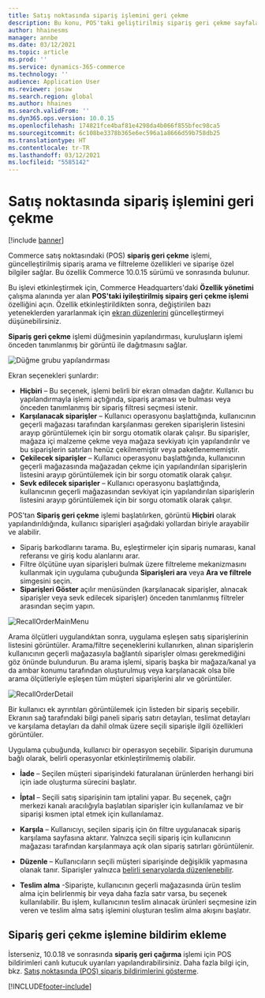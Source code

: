 ```yaml
---
title: Satış noktasında sipariş işlemini geri çekme
description: Bu konu, POS'taki geliştirilmiş sipariş geri çekme sayfaları için kullanılabilen özellik yeteneklerini açıklar.
author: hhainesms
manager: annbe
ms.date: 03/12/2021
ms.topic: article
ms.prod: ''
ms.service: dynamics-365-commerce
ms.technology: ''
audience: Application User
ms.reviewer: josaw
ms.search.region: global
ms.author: hhaines
ms.search.validFrom: ''
ms.dyn365.ops.version: 10.0.15
ms.openlocfilehash: 174821fce4baf81e4298da4b066f855bfec98ca5
ms.sourcegitcommit: 6c108be3378b365e6ec596a1a8666d59b758db25
ms.translationtype: HT
ms.contentlocale: tr-TR
ms.lasthandoff: 03/12/2021
ms.locfileid: "5585142"
---
```

# <a name="recall-order-operation-in-pos"></a>Satış noktasında sipariş işlemini geri çekme

[!include [banner](includes/banner.md)]

Commerce satış noktasındaki (POS) **sipariş geri çekme** işlemi, güncelleştirilmiş sipariş arama ve filtreleme özellikleri ve siparişe özel bilgiler sağlar. Bu özellik Commerce 10.0.15 sürümü ve sonrasında bulunur.

Bu işlevi etkinleştirmek için, Commerce Headquarters'daki **Özellik yönetimi** çalışma alanında yer alan **POS'taki iyileştirilmiş sipairş geri çekme işlemi** özelliğini açın. Özellik etkinleştirildikten sonra, değiştirilen bazı yeteneklerden yararlanmak için [ekran düzenlerini](pos-screen-layouts.md) güncelleştirmeyi düşünebilirsiniz.

**Sipariş geri çekme** işlemi düğmesinin yapılandırması, kuruluşların işlemi önceden tanımlanmış bir görüntü ile dağıtmasını sağlar.

![Düğme grubu yapılandırması](media/recallorderbuttongrid.png)

Ekran seçenekleri şunlardır:
- **Hiçbiri** – Bu seçenek, işlemi belirli bir ekran olmadan dağıtır. Kullanıcı bu yapılandırmayla işlemi açtığında, sipariş araması ve bulması veya önceden tanımlanmış bir sipariş filtresi seçmesi istenir.
- **Karşılanacak siparişler** – Kullanıcı operasyonu başlattığında, kullanıcının geçerli mağazası tarafından karşılanması gereken siparişlerin listesini arayıp görüntülemek için bir sorgu otomatik olarak çalışır. Bu siparişler, mağaza içi malzeme çekme veya mağaza sevkiyatı için yapılandırılır ve bu siparişlerin satırları henüz çekilmemiştir veya paketlenememiştir.
- **Çekilecek siparişler** – Kullanıcı operasyonu başlattığında, kullanıcının geçerli mağazasında mağazadan çekme için yapılandırılan siparişlerin listesini arayıp görüntülemek için bir sorgu otomatik olarak çalışır.
- **Sevk edilecek siparişler** – Kullanıcı operasyonu başlattığında, kullanıcının geçerli mağazasından sevkiyat için yapılandırılan siparişlerin listesini arayıp görüntülemek için bir sorgu otomatik olarak çalışır.

POS'tan **Sipariş geri çekme** işlemi başlatılırken, görüntü **Hiçbiri** olarak yapılandırıldığında, kullanıcı siparişleri aşağıdaki yollardan biriyle arayabilir ve alabilir.
- Sipariş barkodlarını tarama. Bu, eşleştirmeler için sipariş numarası, kanal referansı ve giriş kodu alanlarını arar.
- Filtre ölçütüne uyan siparişleri bulmak üzere filtreleme mekanizmasını kullanmak için uygulama çubuğunda **Siparişleri ara** veya **Ara ve filtrele** simgesini seçin.
- **Siparişleri Göster** açılır menüsünden (karşılanacak siparişler, alınacak siparişler veya sevk edilecek siparişler) önceden tanımlanmış filtreler arasından seçim yapın.

![RecallOrderMainMenu](media/recallordermain.png)

Arama ölçütleri uygulandıktan sonra, uygulama eşleşen satış siparişlerinin listesini görüntüler. Arama/filtre seçeneklerini kullanırken, alınan siparişlerin kullanıcının geçerli mağazasıyla bağlantılı siparişler olması gerekmediğini göz önünde bulundurun. Bu arama işlemi, sipariş başka bir mağaza/kanal ya da ambar konumu tarafından oluşturulmuş veya karşılanacak olsa bile arama ölçütleriyle eşleşen tüm müşteri siparişlerini alır ve görüntüler.

![RecallOrderDetail](media/orderrecalldetail.png)

Bir kullanıcı ek ayrıntıları görüntülemek için listeden bir sipariş seçebilir. Ekranın sağ tarafındaki bilgi paneli sipariş satırı detayları, teslimat detayları ve karşılama detayları da dahil olmak üzere seçili siparişle ilgili özellikleri görüntüler.

Uygulama çubuğunda, kullanıcı bir operasyon seçebilir. Siparişin durumuna bağlı olarak, belirli operasyonlar etkinleştirilmemiş olabilir.

- **İade** – Seçilen müşteri siparişindeki faturalanan ürünlerden herhangi biri için iade oluşturma sürecini başlatır.

- **İptal** – Seçili satış siparişinin tam iptalini yapar. Bu seçenek, çağrı merkezi kanalı aracılığıyla başlatılan siparişler için kullanılamaz ve bir siparişi kısmen iptal etmek için kullanılamaz.

- **Karşıla** – Kullanıcıyı, seçilen sipariş için ön filtre uygulanacak sipariş karşılama sayfasına aktarır. Yalnızca seçili sipariş için kullanıcının mağazası tarafından karşılanmaya açık olan sipariş satırları görüntülenir.

- **Düzenle** – Kullanıcıların seçili müşteri siparişinde değişiklik yapmasına olanak tanır. Siparişler yalnızca [belirli senaryolarda düzenlenebilir](customer-orders-overview.md#edit-an-existing-customer-order).

- **Teslim alma** -Siparişte, kullanıcının geçerli mağazasında ürün teslim alma için belirlenmiş bir veya daha fazla satır varsa, bu seçenek kullanılabilir. Bu işlem, kullanıcının teslim alınacak ürünleri seçmesine izin veren ve teslim alma satış işlemini oluşturan teslim alma akışını başlatır.

## <a name="add-notifications-to-the-recall-order-operation"></a>Sipariş geri çekme işlemine bildirim ekleme

İsterseniz, 10.0.18 ve sonrasında **sipariş geri çağırma** işlemi için POS bildirimleri canlı kutucuk uyarıları yapılandırabilirsiniz. Daha fazla bilgi için, bkz. [Satış noktasında (POS) sipariş bildirimlerini gösterme](notifications-pos.md).  

[!INCLUDE[footer-include](../includes/footer-banner.md)]
